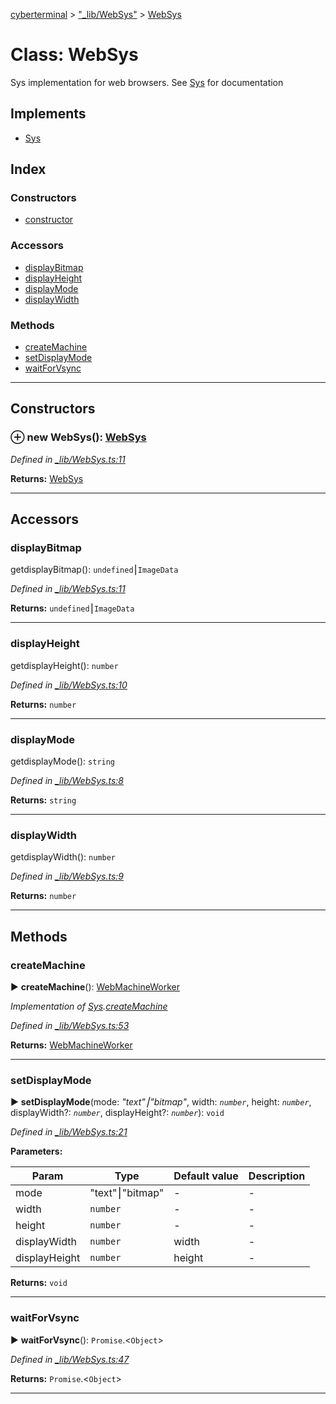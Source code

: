 [cyberterminal](../README.md) > ["_lib/WebSys"](../modules/__lib_websys_.md) > [WebSys](../classes/__lib_websys_.websys.md)



# Class: WebSys


Sys implementation for web browsers. See [Sys](../interfaces/__lib_sys_.sys.md) for documentation

## Implements

* [Sys](../interfaces/__lib_sys_.sys.md)

## Index

### Constructors

* [constructor](__lib_websys_.websys.md#constructor)


### Accessors

* [displayBitmap](__lib_websys_.websys.md#displaybitmap)
* [displayHeight](__lib_websys_.websys.md#displayheight)
* [displayMode](__lib_websys_.websys.md#displaymode)
* [displayWidth](__lib_websys_.websys.md#displaywidth)


### Methods

* [createMachine](__lib_websys_.websys.md#createmachine)
* [setDisplayMode](__lib_websys_.websys.md#setdisplaymode)
* [waitForVsync](__lib_websys_.websys.md#waitforvsync)



---
## Constructors
<a id="constructor"></a>


### ⊕ **new WebSys**(): [WebSys](__lib_websys_.websys.md)


*Defined in [_lib/WebSys.ts:11](https://github.com/FantasyInternet/cyberterminal/blob/HEAD/src/script/_lib/WebSys.ts#L11)*





**Returns:** [WebSys](__lib_websys_.websys.md)

---


## Accessors
<a id="displaybitmap"></a>

###  displayBitmap


getdisplayBitmap(): `undefined`⎮`ImageData`

*Defined in [_lib/WebSys.ts:11](https://github.com/FantasyInternet/cyberterminal/blob/HEAD/src/script/_lib/WebSys.ts#L11)*





**Returns:** `undefined`⎮`ImageData`



___

<a id="displayheight"></a>

###  displayHeight


getdisplayHeight(): `number`

*Defined in [_lib/WebSys.ts:10](https://github.com/FantasyInternet/cyberterminal/blob/HEAD/src/script/_lib/WebSys.ts#L10)*





**Returns:** `number`



___

<a id="displaymode"></a>

###  displayMode


getdisplayMode(): `string`

*Defined in [_lib/WebSys.ts:8](https://github.com/FantasyInternet/cyberterminal/blob/HEAD/src/script/_lib/WebSys.ts#L8)*





**Returns:** `string`



___

<a id="displaywidth"></a>

###  displayWidth


getdisplayWidth(): `number`

*Defined in [_lib/WebSys.ts:9](https://github.com/FantasyInternet/cyberterminal/blob/HEAD/src/script/_lib/WebSys.ts#L9)*





**Returns:** `number`



___


## Methods
<a id="createmachine"></a>

###  createMachine

► **createMachine**(): [WebMachineWorker](__lib_websys_.webmachineworker.md)



*Implementation of [Sys](../interfaces/__lib_sys_.sys.md).[createMachine](../interfaces/__lib_sys_.sys.md#createmachine)*

*Defined in [_lib/WebSys.ts:53](https://github.com/FantasyInternet/cyberterminal/blob/HEAD/src/script/_lib/WebSys.ts#L53)*





**Returns:** [WebMachineWorker](__lib_websys_.webmachineworker.md)





___

<a id="setdisplaymode"></a>

###  setDisplayMode

► **setDisplayMode**(mode: *"text"⎮"bitmap"*, width: *`number`*, height: *`number`*, displayWidth?: *`number`*, displayHeight?: *`number`*): `void`



*Defined in [_lib/WebSys.ts:21](https://github.com/FantasyInternet/cyberterminal/blob/HEAD/src/script/_lib/WebSys.ts#L21)*



**Parameters:**

| Param | Type | Default value | Description |
| ------ | ------ | ------ | ------ |
| mode | "text"⎮"bitmap"  | - |   - |
| width | `number`  | - |   - |
| height | `number`  | - |   - |
| displayWidth | `number`  |  width |   - |
| displayHeight | `number`  |  height |   - |





**Returns:** `void`





___

<a id="waitforvsync"></a>

###  waitForVsync

► **waitForVsync**(): `Promise`.<`Object`>



*Defined in [_lib/WebSys.ts:47](https://github.com/FantasyInternet/cyberterminal/blob/HEAD/src/script/_lib/WebSys.ts#L47)*





**Returns:** `Promise`.<`Object`>





___


